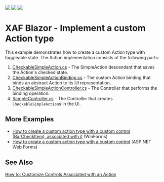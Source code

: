 <!-- default badges list -->
![](https://img.shields.io/endpoint?url=https://codecentral.devexpress.com/api/v1/VersionRange/511874854/22.2.2%2B)
[![](https://img.shields.io/badge/Open_in_DevExpress_Support_Center-FF7200?style=flat-square&logo=DevExpress&logoColor=white)](https://supportcenter.devexpress.com/ticket/details/T1101292)
[![](https://img.shields.io/badge/📖_How_to_use_DevExpress_Examples-e9f6fc?style=flat-square)](https://docs.devexpress.com/GeneralInformation/403183)
<!-- default badges end -->

# XAF Blazor - Implement a custom Action type
This example demonstrates how to create a custom Action type with toggleable state. The Action implementation consists of the following parts:

1. [CheckableSimpleAction.cs](./CS/CustomActionType.Blazor.Server/CheckableSimpleAction.cs) - The SimpleAction descendant that saves the Action's checked state.
2. [CheckableSimpleActionBinding.cs](./CS/CustomActionType.Blazor.Server/CheckableSimpleActionBinding.cs) - The custom Action binding that binds an abstract Action to its UI representation.
3. [CheckableSimpleActionController.cs](./CS/CustomActionType.Blazor.Server/Controllers/CheckableSimpleActionController.cs) - The Controller that performs the binding operation.
4. [SampleController.cs](./CS/CustomActionType.Blazor.Server/Controllers/SampleController.cs) - The Controller that creates `CheckableSimpleAction`s in the UI.

## More Examples
* [How to create a custom action type with a custom control (BarCheckItem), associated with it](https://github.com/DevExpress-Examples/XAF_how-to-create-a-custom-action-type-with-a-custom-control-barcheckitem-associated-with-it-e1977) (WinForms)
* [How to create a custom action type with a custom control](https://github.com/DevExpress-Examples/XAF_how-to-create-a-custom-action-with-a-custom-control-in-xaf-aspnet-application-e4357) (ASP.NET Web Forms)

## See Also
[How to: Customize Controls Associated with an Action](https://docs.devexpress.com/eXpressAppFramework/113183/ui-construction/controllers-and-actions/actions/how-to-customize-action-controls)
